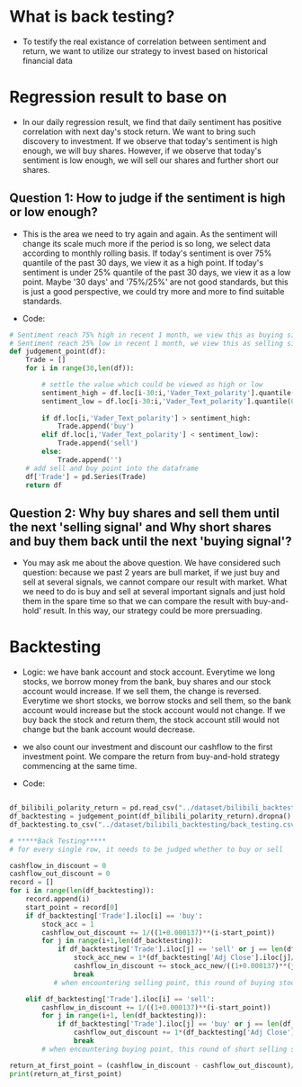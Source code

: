 # What is back testing?
- To testify the real existance of correlation between sentiment and return, we want to utilize our strategy to invest based on historical financial data

# Regression result to base on
- In our daily regression result, we find that daily sentiment has positive correlation with next day's stock return. We want to bring such discovery to investment. If we observe that today's sentiment is high enough, we will buy shares. However, if we observe that today's sentiment is low enough, we will sell our shares and further short our shares.

## Question 1: How to judge if the sentiment is high or low enough?
- This is the area we need to try again and again. As the sentiment will change its scale much more if the period is so long, we select data according to monthly rolling basis. If today's sentiment is over 75% quantile of the past 30 days, we view it as a high point. If today's sentiment is under 25% quantile of the past 30 days, we view it as a low point. Maybe '30 days' and '75%/25%' are not good standards, but this is just a good perspective, we could try more and more to find suitable standards.

- Code:

```python
# Sentiment reach 75% high in recent 1 month, we view this as buying signal.
# Sentiment reach 25% low in recent 1 month, we view this as selling signal.
def judgement_point(df):
    Trade = []
    for i in range(30,len(df)):

        # settle the value which could be viewed as high or low
        sentiment_high = df.loc[i-30:i,'Vader_Text_polarity'].quantile(0.75)
        sentiment_low = df.loc[i-30:i,'Vader_Text_polarity'].quantile(0.25)
        
        if df.loc[i,'Vader_Text_polarity'] > sentiment_high:
            Trade.append('buy')
        elif df.loc[i,'Vader_Text_polarity'] < sentiment_low):
            Trade.append('sell')
        else:
            Trade.append('')
    # add sell and buy point into the dataframe         
    df['Trade'] = pd.Series(Trade)
    return df
```
## Question 2: Why buy shares and sell them until the next 'selling signal' and Why short shares and buy them back until the next 'buying signal'?
- You may ask me about the above question. We have considered such question: because we past 2 years are bull market, if we just buy and sell at several signals, we cannot compare our result with market. What we need to do is buy and sell at several important signals and just hold them in the spare time so that we can compare the result with buy-and-hold' result. In this way, our strategy could be more prersuading.

# Backtesting
- Logic: we have bank account and stock account. Everytime we long stocks, we borrow money from the bank, buy shares and our stock account would increase. If we sell them, the change is reversed. Everytime we short stocks, we borrow stocks and sell them, so the bank account would increase but the stock account would not change. If we buy back the stock and return them, the stock account still would not change but the bank account would decrease.

- we also count our investment and discount our cashflow to the first investment point. We compare the return from buy-and-hold strategy commencing at the same time.

- Code:

```python

df_bilibili_polarity_return = pd.read_csv("../dataset/bilibili_backtesting/bilibili_polarity_return.csv")
df_backtesting = judgement_point(df_bilibili_polarity_return).dropna()
df_backtesting.to_csv("../dataset/bilibili_backtesting/back_testing.csv")

# *****Back Testing*****
# for every single row, it needs to be judged whether to buy or sell

cashflow_in_discount = 0
cashflow_out_discount = 0
record = []
for i in range(len(df_backtesting)):
    record.append(i)
    start_point = record[0]
    if df_backtesting['Trade'].iloc[i] == 'buy':
        stock_acc = 1
        cashflow_out_discount += 1/((1+0.000137)**(i-start_point))
        for j in range(i+1,len(df_backtesting)):
            if df_backtesting['Trade'].iloc[j] == 'sell' or j == len(df_backtesting): 
                stock_acc_new = 1*(df_backtesting['Adj Close'].iloc[j]/df_backtesting['Adj Close'].iloc[i])
                cashflow_in_discount += stock_acc_new/((1+0.000137)**(j-start_point))
                break   
           # when encountering selling point, this round of buying stock would be over

    elif df_backtesting['Trade'].iloc[i] == 'sell':
        cashflow_in_discount += 1/((1+0.000137)**(i-start_point))
        for j in range(i+1, len(df_backtesting)):
            if df_backtesting['Trade'].iloc[j] == 'buy' or j == len(df_backtesting): 
                cashflow_out_discount += 1*(df_backtesting['Adj Close'].iloc[j]/df_backtesting['Adj Close'].iloc[i])/((1+0.000137)**(j-start_point))
                break 
        # when encountering buying point, this round of short selling stock would be over

return_at_first_point = (cashflow_in_discount - cashflow_out_discount)/cashflow_out_discount
print(return_at_first_point)
